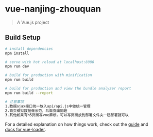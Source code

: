 # vue-nanjing-zhouquan

> A Vue.js project

## Build Setup

``` bash
# install dependencies
npm install

# serve with hot reload at localhost:8080
npm run dev

# build for production with minification
npm run build

# build for production and view the bundle analyzer report
npm run build --report

# 注意事项
1.数据ajax接口统一放入api/api.js中做统一管理
2.首页模拟数据做示范，后面页面同理
3.其他如果有h5页面写vue麻烦，可以写页面放到部署文件夹一起部署就可以
```

For a detailed explanation on how things work, check out the [guide](http://vuejs-templates.github.io/webpack/) and [docs for vue-loader](http://vuejs.github.io/vue-loader).
